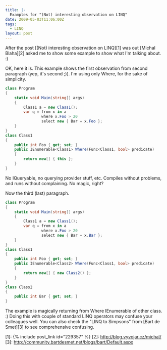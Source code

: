 ```yaml
---
title: |-
  Examples for "(Not) interesting observation on LINQ"
date: 2009-05-03T11:06:00Z
tags:
  - LINQ
layout: post
---
```

After the post [(Not) interesting observation on LINQ][1] was out [Michal Blaha][2] asked me to show some example to show what I'm talking about. :) 

OK, here it is. This example shows the first observation from second paragraph (yep, it's second ;)). I'm using only Where, for the sake of simplicity. 

```csharp
class Program
{
    static void Main(string[] args)
    {
        Class1 a = new Class1();
        var q = from x in a
                where x.Foo > 20
                select new { Bar = x.Foo };
    }
}
class Class1
{
    public int Foo { get; set; }
    public IEnumerable<Class1> Where(Func<Class1, bool> predicate)
    {
        return new[] { this };
    }
}
```

No IQueryable, no querying provider stuff, etc. Compiles without problems, and runs without complaining. No magic, right? 

Now the third (last) paragraph. 

```csharp
class Program
{
    static void Main(string[] args)
    {
        Class1 a = new Class1();
        var q = from x in a
                where x.Foo > 20
                select new { Bar = x.Bar };
    }
}
class Class1
{
    public int Foo { get; set; }
    public IEnumerable<Class2> Where(Func<Class1, bool> predicate)
    {
        return new[] { new Class2() };
    }
}
class Class2
{
    public int Bar { get; set; }
}
```

The example is magically returning from Where IEnumerable of other class. :) Doing this with couple of standard LINQ operators may confuse your colleagues well. You can also check the "LINQ to Simpsons" from [Bart de Smet][3] to see comprehensive confusing.

[1]: {% include post_link id="229357" %}
[2]: http://blog.vyvojar.cz/michal/
[3]: http://community.bartdesmet.net/blogs/bart/Default.aspx